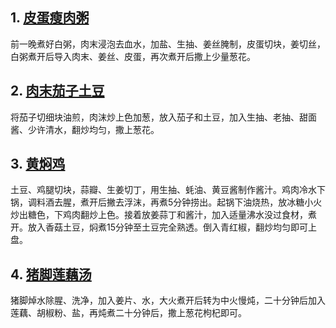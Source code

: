 ---
---


## 1. [皮蛋瘦肉粥](https://www.xiachufang.com/recipe/103787002/)

前一晚煮好白粥，肉末浸泡去血水，加盐、生抽、姜丝腌制，皮蛋切块，姜切丝，白粥煮开后导入肉末、姜丝、皮蛋，再次煮开后撒上少量葱花。

## 2. [肉末茄子土豆](https://www.xiachufang.com/recipe/104736464/)

将茄子切细块油煎，肉沫炒上色加葱，放入茄子和土豆，加入生抽、老抽、甜面酱、少许清水，翻炒均匀，撒上葱花。

## 3. [黄焖鸡](https://www.xiachufang.com/recipe/106719692/)

土豆、鸡腿切块，蒜瓣、生姜切丁，用生抽、蚝油、黄豆酱制作酱汁。鸡肉冷水下锅，调料酒去腥，煮开后撇去浮沫，再煮5分钟捞出。起锅下油烧热，放冰糖小火炒出糖色，下鸡肉翻炒上色。接着放姜蒜丁和酱汁，加入适量沸水没过食材，煮开。放入香菇土豆，焖煮15分钟至土豆完全熟透。倒入青红椒，翻炒均匀即可上盘。

## 4. [猪脚莲藕汤](https://www.xiachufang.com/recipe/106828907/)

猪脚焯水除腥、洗净，加入姜片、水，大火煮开后转为中火慢炖，二十分钟后加入莲藕、胡椒粉、盐，再炖煮二十分钟后，撒上葱花枸杞即可。